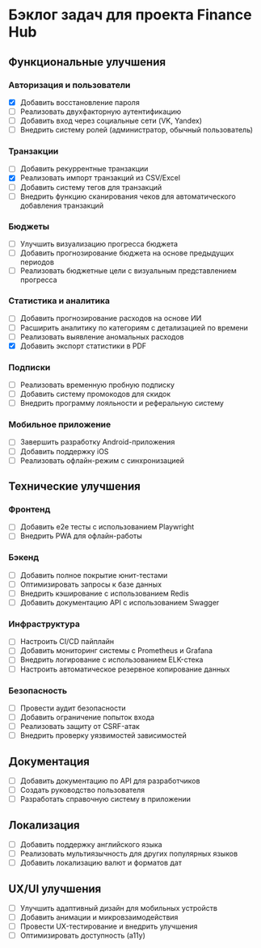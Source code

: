# Бэклог задач для проекта Finance Hub

## Функциональные улучшения

### Авторизация и пользователи

- [x] Добавить восстановление пароля
- [ ] Реализовать двухфакторную аутентификацию
- [ ] Добавить вход через социальные сети (VK, Yandex)
- [ ] Внедрить систему ролей (администратор, обычный пользователь)

### Транзакции

- [ ] Добавить рекуррентные транзакции
- [x] Реализовать импорт транзакций из CSV/Excel
- [ ] Добавить систему тегов для транзакций
- [ ] Внедрить функцию сканирования чеков для автоматического добавления транзакций

### Бюджеты

- [ ] Улучшить визуализацию прогресса бюджета
- [ ] Добавить прогнозирование бюджета на основе предыдущих периодов
- [ ] Реализовать бюджетные цели с визуальным представлением прогресса

### Статистика и аналитика

- [ ] Добавить прогнозирование расходов на основе ИИ
- [ ] Расширить аналитику по категориям с детализацией по времени
- [ ] Реализовать выявление аномальных расходов
- [x] Добавить экспорт статистики в PDF

### Подписки

- [ ] Реализовать временную пробную подписку
- [ ] Добавить систему промокодов для скидок
- [ ] Внедрить программу лояльности и реферальную систему

### Мобильное приложение

- [ ] Завершить разработку Android-приложения
- [ ] Добавить поддержку iOS
- [ ] Реализовать офлайн-режим с синхронизацией

## Технические улучшения

### Фронтенд

- [ ] Добавить e2e тесты с использованием Playwright
- [ ] Внедрить PWA для офлайн-работы

### Бэкенд

- [ ] Добавить полное покрытие юнит-тестами
- [ ] Оптимизировать запросы к базе данных
- [ ] Внедрить кэширование с использованием Redis
- [ ] Добавить документацию API с использованием Swagger

### Инфраструктура

- [ ] Настроить CI/CD пайплайн
- [ ] Добавить мониторинг системы с Prometheus и Grafana
- [ ] Внедрить логирование с использованием ELK-стека
- [ ] Настроить автоматическое резервное копирование данных

### Безопасность

- [ ] Провести аудит безопасности
- [ ] Добавить ограничение попыток входа
- [ ] Реализовать защиту от CSRF-атак
- [ ] Внедрить проверку уязвимостей зависимостей

## Документация

- [ ] Добавить документацию по API для разработчиков
- [ ] Создать руководство пользователя
- [ ] Разработать справочную систему в приложении

## Локализация

- [ ] Добавить поддержку английского языка
- [ ] Реализовать мультиязычность для других популярных языков
- [ ] Добавить локализацию валют и форматов дат

## UX/UI улучшения

- [ ] Улучшить адаптивный дизайн для мобильных устройств
- [ ] Добавить анимации и микровзаимодействия
- [ ] Провести UX-тестирование и внедрить улучшения
- [ ] Оптимизировать доступность (a11y)
